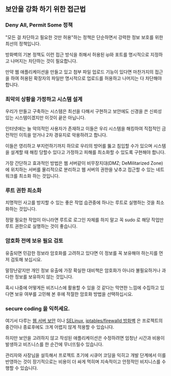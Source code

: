 ## 보안을 강화 하기 위한 접근법 

### Deny All, Permit Some 정책
"모든 걸 차단하고 필요한 것만 허용"하는 정책은 단순하면서 강력한 정보 보호를 위한 최선의 정책입니다. 

방화벽의 기본 정책도 이런 접근 방식을 취해서 허용된 ip와 포트를 명시적으로 지정하고 나머지는 차단하는 것이 필요합니다.

만약 웹 애플리케이션을 만들고 있고 첨부 파일 업로드 기능이 있다면 마찬가지의 접근을 하여 허용된 확장자의 파일만 명시적으로 업로드를 허용하고 나머지는 다 차단해야 합니다.

### 최악의 상황을 가정하고 시스템 설계
우리가 만들고 구축하는 시스템은 최선을 다해서 구현하고 보안에도 신경을 쓴 신뢰성 있는 시스템이겠지만 이것이 끝은 아닙니다.

인터넷에는 늘 악의적인 사용자가 존재하고 이들은 우리 시스템을 해킹하여 직접적인 금전적인 이득을 얻거나 2차 경유지로 악용하려고 합니다.

이들은 영리하고 부지런하기까지 하므로 우리의 방어를 뚫고 침입할 수가 있으며 시스템을 설계할 때 해킹 당할수 있다고 가정하고 피해를 최소화할 수 있도록 구현해야 합니다.

가장 간단하고 효과적인 방법은 웹 서버같이 비무장지대(DMZ; DeMilitarized Zone)에 위치하는 서버를 물리적으로 분리하고 웹 서버의 권한을 낮추고 접근할 수 있는 네트워크를 최소화 하는 것입니다.

### 루트 권한 최소화
치명적인 사고를 방지할 수 있는 좋은 작업 습관중에 하나는 루트로 실행하는 것을 최소화하는 것입니다.

정말 필요한 작업이 아니라면 루트로 로그인 자체를 하지 말고 꼭 sudo 로 해당 작업만 루트 권한으로 실행하는 것이 좋습니다.

### 암호화 전에 보유 필요 검토
유출되면 민감한 정보라 암호화를 고려하고 있다면 이 정보를 꼭 보유해야 하는지를 먼저 검토해 보십시요.

말장난같지만 개인 정보 유출에 가장 확실한 대비책은 암호화가 아니라 불필요하거나 과다한 정보를 보유하지 않는 것입니다.

혹시 나중에 어떻게든 비즈니스에 활용할 수 있을 것 같다는 막연한 느낌에 수집하고 있다면 보유 여부를 고민해 본 후에 적절한 암호화 방법을 선택하십시요.

### secure coding 을 익히세요.
여기서 다루는 [웹 서버 보안](web-server.md) 이나 [SELinux](selinux.md), [iptables/firewalld 방화벽](firewall.md) 은 프로젝트의 중간이나 종료후에도 크게 어렵지 않게 적용할 수 있습니다.

하지만 보안을 고려하지 않고 작성된 애플리케이션은 수정하려면 엄청난 시간과 비용이 발생하고 비즈니스를 한 순간에 무너뜨릴수 있습니다. 

관리자와 사장님을 설득해서 프로젝트 초기에 시큐어 코딩을 익히고 개발 단계에서 이를 반영하는 것이 장기적으로는 비용이 더 싸게 먹히며 지속적이고 안정적인 비지니스를 수행할 수 있습니다.